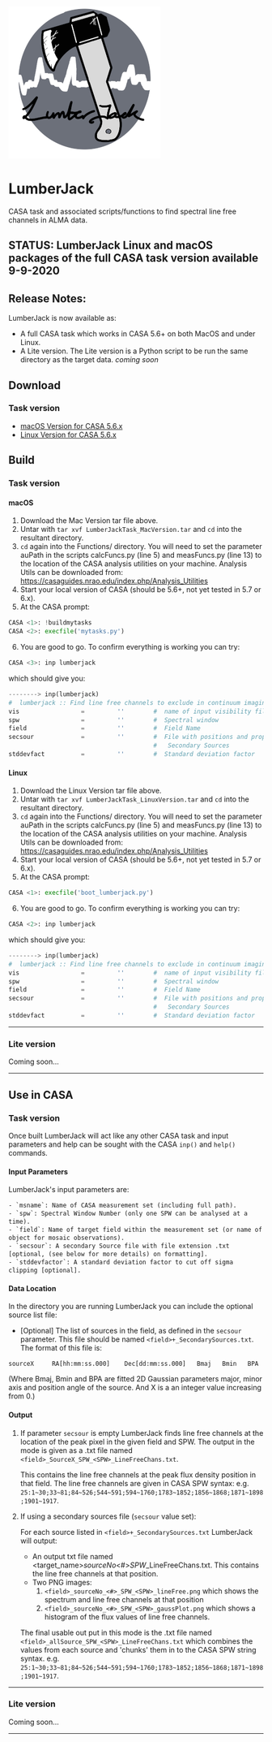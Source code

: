 ![LJ Logo](https://github.com/adam-avison/LumberJack/blob/master/figures/LJ_Logo_small.png "LJ Logo")
# LumberJack
CASA task and associated scripts/functions to find spectral line free channels in ALMA data.

## STATUS: LumberJack Linux and macOS packages of the full CASA task version available 9-9-2020

## Release Notes:
LumberJack is now available as:
 - A full CASA task which works in CASA 5.6+ on both MacOS and under Linux.
 - A Lite version. The Lite version is a Python script to be run the same directory as the target data. _coming soon_
 
## Download
### Task version
 - [macOS Version for CASA 5.6.x](https://github.com/adam-avison/LumberJack/blob/master/LumberJackTask_MacVersion.tar) 
 - [Linux Version for CASA 5.6.x](https://github.com/adam-avison/LumberJack/blob/master/LumberJackTask_LinuxVersion.tar)

## Build 
### Task version
#### macOS
1. Download the Mac Version tar file above.
2. Untar with `tar xvf LumberJackTask_MacVersion.tar` and `cd` into the resultant directory.
3. `cd` again into the Functions/ directory. You will need to set the parameter auPath in the scripts calcFuncs.py (line 5) and measFuncs.py (line 13) to the location of the CASA analysis utilities on your machine. Analysis Utils can be downloaded from: https://casaguides.nrao.edu/index.php/Analysis_Utilities 
4. Start your local version of CASA (should be 5.6+, not yet tested in 5.7 or 6.x).
5. At the CASA prompt:
```python
CASA <1>: !buildmytasks
CASA <2>: execfile('mytasks.py')
```
6. You are good to go. To confirm everything is working you can try:
```python
CASA <3>: inp lumberjack
```
which should give you:
```python
--------> inp(lumberjack)
#  lumberjack :: Find line free channels to exclude in continuum imaging.
vis                 =         ''        #  name of input visibility file
spw                 =         ''        #  Spectral window
field               =         ''        #  Field Name
secsour             =         ''        #  File with positions and properties of
                                        #   Secondary Sources
stddevfact          =         ''        #  Standard deviation factor
```
#### Linux
1. Download the Linux Version tar file above.
2. Untar with `tar xvf LumberJackTask_LinuxVersion.tar` and `cd` into the resultant directory.
3. `cd` again into the Functions/ directory. You will need to set the parameter auPath in the scripts calcFuncs.py (line 5) and measFuncs.py (line 13) to the location of the CASA analysis utilities on your machine. Analysis Utils can be downloaded from: https://casaguides.nrao.edu/index.php/Analysis_Utilities 
4. Start your local version of CASA (should be 5.6+, not yet tested in 5.7 or 6.x).
5.  At the CASA prompt:
```python
CASA <1>: execfile('boot_lumberjack.py')
```
6. You are good to go. To confirm everything is working you can try:
```python
CASA <2>: inp lumberjack
```
which should give you:
```python
--------> inp(lumberjack)
#  lumberjack :: Find line free channels to exclude in continuum imaging.
vis                 =         ''        #  name of input visibility file
spw                 =         ''        #  Spectral window
field               =         ''        #  Field Name
secsour             =         ''        #  File with positions and properties of
                                        #   Secondary Sources
stddevfact          =         ''        #  Standard deviation factor
```
---
### Lite version
Coming soon...

---
## Use in CASA
### Task version
Once built LumberJack will act like any other CASA task and input parameters and help can be sought with the CASA `inp()` and `help()` commands.

#### Input Parameters 
LumberJack's input parameters are:
    
    - `msname`: Name of CASA measurement set (including full path).
    - `spw`: Spectral Window Number (only one SPW can be analysed at a time).
    - `field`: Name of target field within the measurement set (or name of object for mosaic observations).
    - `secsour`: A secondary Source file with file extension .txt [optional, (see below for more details) on formatting].
    - `stddevfactor`: A standard deviation factor to cut off sigma clipping [optional].

#### Data Location
In the directory you are running LumberJack you can include the optional source list file:

- [Optional] The list of sources in the field, as defined in the `secsour` parameter. This file should be named `<field>+_SecondarySources.txt`.
The format of this file is:

 ```
 sourceX     RA[hh:mm:ss.000]    Dec[dd:mm:ss.000]   Bmaj   Bmin   BPA
 ```
   
   (Where Bmaj, Bmin and BPA are fitted 2D Gaussian parameters major, minor axis and position angle of the source. And X is a an integer value increasing from 0.)

#### Output
1. If parameter `secsour` is empty LumberJack finds line free channels at the location of the peak pixel in the given field and SPW. The output in the mode is given as a .txt file named `<field>_SourceX_SPW_<SPW>_LineFreeChans.txt`. 

    This contains the line free channels at the peak flux density position in that field. 
    The line free channels are given in CASA SPW syntax: e.g.
    `25:1~30;33~81;84~526;544~591;594~1760;1783~1852;1856~1868;1871~1898;1901~1917`.

2. If using a secondary sources file (`secsour` value set):

    For each source listed in `<field>+_SecondarySources.txt` LumberJack will output:

    - An output txt file named <target_name>_sourceNo_<#>_SPW_<SPW>_LineFreeChans.txt. This contains the line free channels at that position.
    - Two PNG images:
         1. `<field>_sourceNo_<#>_SPW_<SPW>_lineFree.png` which shows the spectrum and line free channels at that position
         2. `<field>_sourceNo_<#>_SPW_<SPW>_gaussPlot.png` which shows a histogram of the flux values of line free channels.

    The final usable out put in this mode is the .txt file named `<field>_allSource_SPW_<SPW>_LineFreeChans.txt` which combines the values from each source and 'chunks' them in to the CASA SPW string syntax. e.g. 
    `25:1~30;33~81;84~526;544~591;594~1760;1783~1852;1856~1868;1871~1898;1901~1917`.
---
### Lite version
Coming soon...

---

